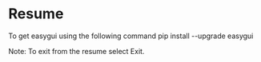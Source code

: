 # Resume
To get easygui using the following command
     pip install --upgrade easygui
     
Note:
To exit from the resume select Exit.
